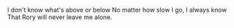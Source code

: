 I don't know what's above or below
No matter how slow I go, I always know
That Rory will never leave me alone.
